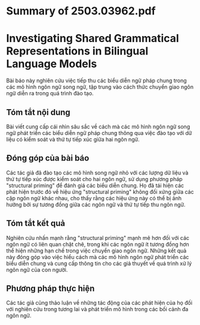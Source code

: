 # Summary of 2503.03962.pdf

# Investigating Shared Grammatical Representations in Bilingual Language Models

Bài báo này nghiên cứu việc tiếp thu các biểu diễn ngữ pháp chung trong các mô hình ngôn ngữ song ngữ, tập trung vào cách thức chuyển giao ngôn ngữ diễn ra trong quá trình đào tạo. 

## Tóm tắt nội dung
Bài viết cung cấp cái nhìn sâu sắc về cách mà các mô hình ngôn ngữ song ngữ phát triển các biểu diễn ngữ pháp chung thông qua việc đào tạo với dữ liệu có kiểm soát và thứ tự tiếp xúc giữa hai ngôn ngữ. 

## Đóng góp của bài báo
Các tác giả đã đào tạo các mô hình song ngữ nhỏ với các lượng dữ liệu và thứ tự tiếp xúc được kiểm soát cho hai ngôn ngữ, sử dụng phương pháp "structural priming" để đánh giá các biểu diễn chung. Họ đã tái hiện các phát hiện trước đó về hiệu ứng "structural priming" không đối xứng giữa các cặp ngôn ngữ khác nhau, cho thấy rằng các hiệu ứng này có thể bị ảnh hưởng bởi sự tương đồng giữa các ngôn ngữ và thứ tự tiếp thu ngôn ngữ.

## Tóm tắt kết quả
Nghiên cứu nhấn mạnh rằng "structural priming" mạnh mẽ hơn đối với các ngôn ngữ có liên quan chặt chẽ, trong khi các ngôn ngữ ít tương đồng hơn thể hiện những hạn chế trong việc chuyển giao ngôn ngữ. Những kết quả này đóng góp vào việc hiểu cách mà các mô hình ngôn ngữ phát triển các biểu diễn chung và cung cấp thông tin cho các giả thuyết về quá trình xử lý ngôn ngữ của con người.

## Phương pháp thực hiện
Các tác giả cũng thảo luận về những tác động của các phát hiện của họ đối với nghiên cứu trong tương lai và phát triển mô hình trong các bối cảnh đa ngôn ngữ.
